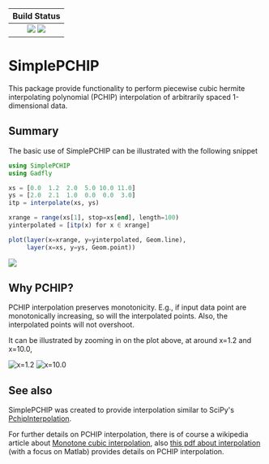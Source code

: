 
| **Build Status**                                              |
|:-------------------------------------------------------------:|
| [![][travis-img]][travis-url] [![][codecov-img]][codecov-url] |


[travis-img]: https://travis-ci.org/slabanja/SimplePCHIP.svg?branch=master
[travis-url]: https://travis-ci.org/slabanja/SimplePCHIP

[codecov-img]: https://codecov.io/gh/slabanja/SimplePCHIP/branch/master/graph/badge.svg
[codecov-url]: https://codecov.io/gh/slabanja/SimplePCHIP/


# SimplePCHIP

This package provide functionality to perform piecewise cubic hermite interpolating polynomial (PCHIP)
interpolation of arbitrarily spaced 1-dimensional data.


## Summary
The basic use of SimplePCHIP can be illustrated with the following snippet
```jl
using SimplePCHIP
using Gadfly

xs = [0.0  1.2  2.0  5.0 10.0 11.0]
ys = [2.0  2.1  1.0  0.0  0.0  3.0]
itp = interpolate(xs, ys)

xrange = range(xs[1], stop=xs[end], length=100)
yinterpolated = [itp(x) for x ∈ xrange]

plot(layer(x=xrange, y=yinterpolated, Geom.line),
     layer(x=xs, y=ys, Geom.point))
```

![](https://cloud.githubusercontent.com/assets/154866/23104112/e94d7eda-f6c7-11e6-9108-888555ed8d6a.png)

## Why PCHIP?
PCHIP interpolation preserves monotonicity.
E.g., if input data point are monotonically increasing, so will the interpolated points.
Also, the interpolated points will not overshoot.

It can be illustrated by zooming in on the plot above, at around x=1.2 and x=10.0,

![x=1.2](https://cloud.githubusercontent.com/assets/154866/23104705/51a5ea66-f6d3-11e6-816f-4f16057428d3.png)
![x=10.0](https://cloud.githubusercontent.com/assets/154866/23104707/577107fa-f6d3-11e6-8832-c25b9a033ba3.png)


## See also

SimplePCHIP was created to provide interpolation similar to SciPy's
[PchipInterpolation](http://scipy.github.io/devdocs/generated/scipy.interpolate.PchipInterpolator.html).

For further details on PCHIP interpolation, there is of course a wikipedia article about [Monotone cubic interpolation](https://en.wikipedia.org/wiki/Monotone_cubic_interpolation), also [this pdf about interpolation](https://www.mathworks.com/content/dam/mathworks/mathworks-dot-com/moler/interp.pdf) (with a focus on Matlab) provides details on PCHIP interpolation.
